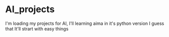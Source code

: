 # AI_projects
I'm loading my projects for AI, I'll learning aima in it's python version I guess that It'll strart with easy things
